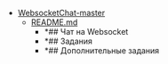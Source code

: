 - <a href = "E:\Node_projects\Node_Way\ArchivTSH_2\ArhivTimur_2\WebsocketChat-master\cat.WebsocketChat-master\dir.WebsocketChat-master.md">WebsocketChat-master</a>
    - <a href = "E:\Node_projects\Node_Way\ArchivTSH_2\ArhivTimur_2\WebsocketChat-master\README.md">README.md</a>
        - *## Чат на Websocket
        - *## Задания
        - *## Дополнительные задания
